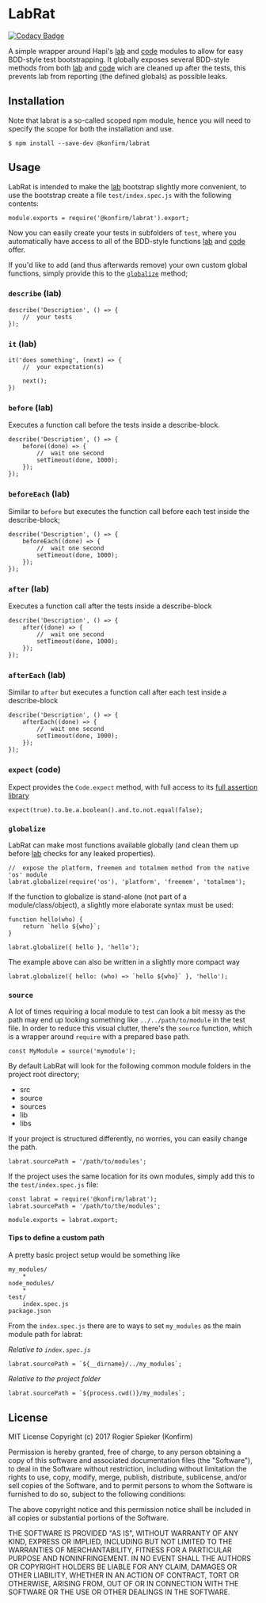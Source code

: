 # LabRat

[![Codacy Badge](https://api.codacy.com/project/badge/Grade/45a631ca213a4bbbb277940ec597a081)](https://www.codacy.com/app/rogier/node-labrat?utm_source=github.com&utm_medium=referral&utm_content=konfirm/node-labrat&utm_campaign=badger)

A simple wrapper around Hapi's [lab](https://github.com/hapijs/lab) and [code](https://github.com/hapijs/code) modules to allow for easy BDD-style test bootstrapping.
It globally exposes several BDD-style methods from both [lab](https://github.com/hapijs/lab) and [code](https://github.com/hapijs/code) wich are cleaned up after the tests, this prevents lab from reporting (the defined globals) as possible leaks.

## Installation
Note that labrat is a so-called scoped npm module, hence you will need to specify the scope for both the installation and use.

```
$ npm install --save-dev @konfirm/labrat
```

## Usage
LabRat is intended to make the [lab](https://github.com/hapijs/lab) bootstrap slightly more convenient, to use the bootstrap create a file `test/index.spec.js` with the following contents:

```
module.exports = require('@konfirm/labrat').export;
```

Now you can easily create your tests in subfolders of `test`, where you automatically have access to all of the BDD-style functions [lab](https://github.com/hapijs/lab) and [code](https://github.com/hapijs/code) offer.

If you'd like to add (and thus afterwards remove) your own custom global functions, simply provide this to the [`globalize`](#globalize) method;


### `describe` (lab)
```
describe('Description', () => {
	//  your tests
});
```

### `it` (lab)
```
it('does something', (next) => {
	//  your expectation(s)

	next();
})
```

### `before` (lab)
Executes a function call before the tests inside a describe-block.

```
describe('Description', () => {
	before((done) => {
		//  wait one second
		setTimeout(done, 1000);
	});
});
```

### `beforeEach` (lab)
Similar to `before` but executes the function call before each test inside the describe-block;

```
describe('Description', () => {
	beforeEach((done) => {
		//  wait one second
		setTimeout(done, 1000);
	});
});
```

### `after` (lab)
Executes a function call after the tests inside a describe-block

```
describe('Description', () => {
	after((done) => {
		//  wait one second
		setTimeout(done, 1000);
	});
});
```

### `afterEach` (lab)
Similar to `after` but executes a function call after each test inside a describe-block

```
describe('Description', () => {
	afterEach((done) => {
		//  wait one second
		setTimeout(done, 1000);
	});
});
```

### `expect` (code)
Expect provides the `Code.expect` method, with full access to its [full assertion library](https://github.com/hapijs/code/blob/master/API.md)

```
expect(true).to.be.a.boolean().and.to.not.equal(false);
```

### `globalize`
LabRat can make most functions available globally (and clean them up before [lab]() checks for any leaked properties).

```
//  expose the platform, freemem and totalmem method from the native 'os' module
labrat.globalize(require('os'), 'platform', 'freemem', 'totalmem');
```

If the function to globalize is stand-alone (not part of a module/class/object), a slightly more elaborate syntax must be used:

```
function hello(who) {
	return `hello ${who}`;
}

labrat.globalize({ hello }, 'hello');
```

The example above can also be written in a slightly more compact way
```
labrat.globalize({ hello: (who) => `hello ${who}` }, 'hello');
```

### `source`
A lot of times requiring a local module to test can look a bit messy as the path may end up looking something like `../../path/to/module` in the test file.
In order to reduce this visual clutter, there's the `source` function, which is a wrapper around `require` with a prepared base path.

```
const MyModule = source('mymodule');
```

By default LabRat will look for the following common module folders in the project root directory;
 - src
 - source
 - sources
 - lib
 - libs

If your project is structured differently, no worries, you can easily change the path.

```
labrat.sourcePath = '/path/to/modules';
```

If the project uses the same location for its own modules, simply add this to the `test/index.spec.js` file:

```
const labrat = require('@konfirm/labrat');
labrat.sourcePath = '/path/to/the/modules';

module.exports = labrat.export;
```

#### Tips to define a custom path
A pretty basic project setup would be something like

```
my_modules/
	*
node_modules/
	*
test/
	index.spec.js
package.json
```

From the `index.spec.js` there are to ways to set `my_modules` as the main module path for labrat:

_Relative to `index.spec.js`_
```
labrat.sourcePath = `${__dirname}/../my_modules`;
```

_Relative to the project folder_
```
labrat.sourcePath = `${process.cwd()}/my_modules`;
```

## License

MIT License
Copyright (c) 2017 Rogier Spieker (Konfirm)

Permission is hereby granted, free of charge, to any person obtaining a copy of this software and associated documentation files (the "Software"), to deal in the Software without restriction, including without limitation the rights to use, copy, modify, merge, publish, distribute, sublicense, and/or sell copies of the Software, and to permit persons to whom the Software is furnished to do so, subject to the following conditions:

The above copyright notice and this permission notice shall be included in all copies or substantial portions of the Software.

THE SOFTWARE IS PROVIDED "AS IS", WITHOUT WARRANTY OF ANY KIND, EXPRESS OR IMPLIED, INCLUDING BUT NOT LIMITED TO THE WARRANTIES OF MERCHANTABILITY, FITNESS FOR A PARTICULAR PURPOSE AND NONINFRINGEMENT. IN NO EVENT SHALL THE AUTHORS OR COPYRIGHT HOLDERS BE LIABLE FOR ANY CLAIM, DAMAGES OR OTHER LIABILITY, WHETHER IN AN ACTION OF CONTRACT, TORT OR OTHERWISE, ARISING FROM, OUT OF OR IN CONNECTION WITH THE SOFTWARE OR THE USE OR OTHER DEALINGS IN THE SOFTWARE.

